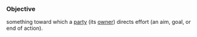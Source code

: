 ### Objective

something toward which a <a href="https://essif-lab.github.io/framework/docs/terms/party" hovertext="Party: an Entity that sets its Objectives, maintains its Knowledge, and uses that Knowledge to pursue its Objectives in an autonomous (sovereign) manner. Humans and Organizations are the typical examples.">party</a> (its <a href="https://essif-lab.github.io/framework/docs/terms/owner" hovertext="Owner (of an Entity): the role that a Party performs when it is exercising its legal, rightful or natural title to control that Entity.">owner</a>) directs effort (an aim, goal, or end of action).